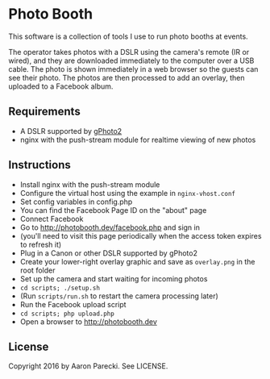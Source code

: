 # Photo Booth

This software is a collection of tools I use to run photo booths at events.

The operator takes photos with a DSLR using the camera's remote (IR or wired), and they are downloaded immediately to the computer over a USB cable. The photo is shown immediately in a web browser so the guests can see their photo. The photos are then processed to add an overlay, then uploaded to a Facebook album.

## Requirements

* A DSLR supported by [gPhoto2](http://www.gphoto.org/proj/gphoto2/)
* nginx with the push-stream module for realtime viewing of new photos

## Instructions

* Install nginx with the push-stream module
* Configure the virtual host using the example in `nginx-vhost.conf`
* Set config variables in config.php
 * You can find the Facebook Page ID on the "about" page
* Connect Facebook
 * Go to http://photobooth.dev/facebook.php and sign in
 * (you'll need to visit this page periodically when the access token expires to refresh it)
* Plug in a Canon or other DSLR supported by gPhoto2
* Create your lower-right overlay graphic and save as `overlay.png` in the root folder
* Set up the camera and start waiting for incoming photos
 * `cd scripts; ./setup.sh`
 * (Run `scripts/run.sh` to restart the camera processing later)
* Run the Facebook upload script
 * `cd scripts; php upload.php`
* Open a browser to http://photobooth.dev

## License

Copyright 2016 by Aaron Parecki. See LICENSE.
